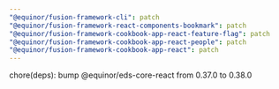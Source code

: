 ```yaml
---
"@equinor/fusion-framework-cli": patch
"@equinor/fusion-framework-react-components-bookmark": patch
"@equinor/fusion-framework-cookbook-app-react-feature-flag": patch
"@equinor/fusion-framework-cookbook-app-react-people": patch
"@equinor/fusion-framework-cookbook-app-react": patch
---
```


chore(deps): bump @equinor/eds-core-react from 0.37.0 to 0.38.0
